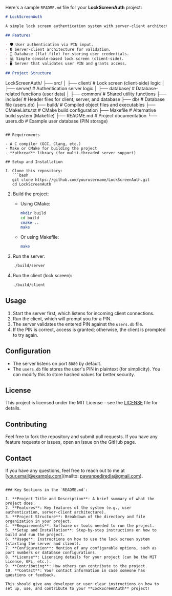 Here's a sample `README.md` file for your **LockScreenAuth** project:

```markdown
# LockScreenAuth

A simple lock screen authentication system with server-client architecture using C.

## Features

- 🛡️ User authentication via PIN input.
- 🔒 Server-client architecture for validation.
- 💾 Database (flat file) for storing user credentials.
- 💻 Simple console-based lock screen (client-side).
- 🖥️ Server that validates user PIN and grants access.
  
## Project Structure

```
LockScreenAuth/
├── src/
│   ├── client/                  # Lock screen (client-side) logic
│   ├── server/                  # Authentication server logic
│   ├── database/                # Database-related functions (user data)
│   ├── common/                  # Shared utility functions
├── include/                     # Header files for client, server, and database
├── db/                          # Database file (users.db)
├── build/                       # Compiled object files and executables
├── CMakeLists.txt               # CMake build configuration
├── Makefile                     # Alternative build system (Makefile)
├── README.md                    # Project documentation
└── users.db                     # Example user database (PIN storage)
```

## Requirements

- A C compiler (GCC, Clang, etc.)
- Make or CMake for building the project
- **pthread** library (for multi-threaded server support)

## Setup and Installation

1. Clone this repository:
   ```bash
   git clone https://github.com/yourusername/LockScreenAuth.git
   cd LockScreenAuth
   ```

2. Build the project:
   - Using CMake:
     ```bash
     mkdir build
     cd build
     cmake ..
     make
     ```

   - Or using Makefile:
     ```bash
     make
     ```

3. Run the server:
   ```bash
   ./build/server
   ```

4. Run the client (lock screen):
   ```bash
   ./build/client
   ```

## Usage

1. Start the server first, which listens for incoming client connections.
2. Run the client, which will prompt you for a PIN.
3. The server validates the entered PIN against the `users.db` file.
4. If the PIN is correct, access is granted; otherwise, the client is prompted to try again.

## Configuration

- The server listens on port `8080` by default.
- The `users.db` file stores the user's PIN in plaintext (for simplicity). You can modify this to store hashed values for better security.

## License

This project is licensed under the MIT License - see the [LICENSE](LICENSE) file for details.

## Contributing

Feel free to fork the repository and submit pull requests. If you have any feature requests or issues, open an issue on the GitHub page.

## Contact

If you have any questions, feel free to reach out to me at [your.email@example.com](mailto: pawanpediredla@gmail.com).
```

### Key Sections in the `README.md`:

1. **Project Title and Description**: A brief summary of what the project does.
2. **Features**: Key features of the system (e.g., user authentication, server-client architecture).
3. **Project Structure**: Breakdown of the directory and file organization in your project.
4. **Requirements**: Software or tools needed to run the project.
5. **Setup and Installation**: Step-by-step instructions on how to build and run the project.
6. **Usage**: Instructions on how to use the lock screen system (starting the server and client).
7. **Configuration**: Mention of any configurable options, such as port numbers or database configurations.
8. **License**: Licensing details for your project (can be the MIT License, GPL, etc.).
9. **Contributing**: How others can contribute to the project.
10. **Contact**: Your contact information in case someone has questions or feedback.

This should give any developer or user clear instructions on how to set up, use, and contribute to your **LockScreenAuth** project!

